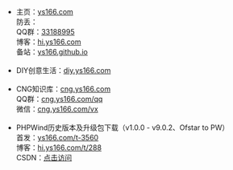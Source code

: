 <ul>
  <li>主页：<a href="https://www.ys166.com/" target="_blank">ys166.com</a><br>
  防丢：<br>
  QQ群：<a href="https://jq.qq.com/?_wv=1027&amp;k=eemuVzB7" 标题="33188995" target="_blank">33188995</a><br>
  博客：<a href="https://hi.ys166.com/" target="_blank">hi.ys166.com</a><br>
  备站：<a href="https://ys166.github.io/" target="_blank">ys166.github.io</a></li><br>
  <li>DIY创意生活：<a href="https://diy.ys166.com/" target="_blank">diy.ys166.com</a></li><br>
  <li>CNG知识库：<a href="https://cng.ys166.com/" target="_blank">cng.ys166.com</a><br>
  QQ群：<a href="https://cng.ys166.com/qq" target="_blank">cng.ys166.com/qq</a><br/>
  微信：<a href="https://cng.ys166.com/vx" target="_blank">cng.ys166.com/vx</a></li>
<br>
  <li>PHPWind历史版本及升级包下载（v1.0.0 - v9.0.2、Ofstar to PW）<br>
首发：<a href="http://ys166.com/t-3560" target="_blank">ys166.com/t-3560</a><br>
博客：<a href="http://hi.ys166.com/t/288" target="_blank">hi.ys166.com/t/288</a><br>
CSDN：<a href="http://blog.csdn.net/ys166com/article/details/62893661" target="_blank">点击访问</a></li>
</ul>
